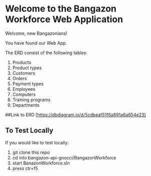 # Welcome to the Bangazon Workforce Web Application

Welcome, new Bangazonians!

You have found our Web App.

The ERD consist of the following tables:

1. Products
1. Product types
1. Customers
1. Orders
1. Payment types
1. Employees
1. Computers
1. Training programs
1. Departments

##Link to ERD
[https://dbdiagram.io/d/5cdbeaf51f6a891a6a654e23]

## To Test Locally
If you would like to test locally:

1. git clone this repo
1. cd into bangazon-api-gnocci/BangazonWorkforce
1. start BanazonWorkforce.sln
1. press ctr+f5
